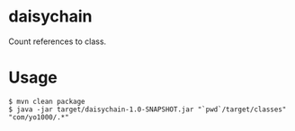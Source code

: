 # daisychain

Count references to class.

# Usage

```
$ mvn clean package
$ java -jar target/daisychain-1.0-SNAPSHOT.jar "`pwd`/target/classes" "com/yo1000/.*"
```

